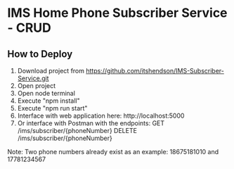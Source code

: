 # IMS Home Phone Subscriber Service - CRUD

## How to Deploy

1. Download project from https://github.com/itshendson/IMS-Subscriber-Service.git
2. Open project
3. Open node terminal
4. Execute "npm install"
5. Execute "npm run start"
6. Interface with web application here: http://localhost:5000
7. Or interface with Postman with the endpoints:
   GET /ims/subscriber/{phoneNumber}
   DELETE /ims/subscriber/{phoneNumber}

Note: Two phone numbers already exist as an example: 18675181010 and 17781234567
